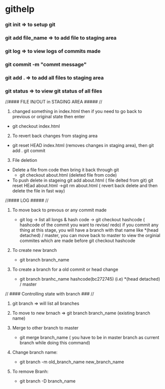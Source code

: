 # githelp

### git init => to setup git

### git add file_name => to add file to staging area

### git log => to view logs of commits made

### git commit -m "commt message" 

### git add . => to add all files to staging area

### git status => to view git status of all files

//#### FILE IN/OUT in STAGING AREA ##### //

1. changed something in index.html then if you need to go back to previous or original state then enter
  -  git checkout index.html
2.  To revert back changes from staging area
  -  git reset HEAD index.html  (removes changes in staging area), then git add . git commit
3.  File deletion
  -  Delete a file from code then bring it back through git
      - git checkout about.html (deleted file from code)
  - To push delete in stageing
       git add about.html ( file delted from git) 
       git reset HEad about.html ->git rm about.html ( revert back delete and then delete the file in fast way)
      
 //#### LOG ##### //
 1.  To move back to prevous or any commit made
     -  git log -> list all longs & hash code -> git checkout hashcode ( hashcode of the commit you want to revise/ redo) if you commit any thing at this stage, you will have a branch with that name like *(head detached) / master, you can move back to master to view the orginial commites which are made before git checkout hashcode
     
 2. To create new branch
     -  git branch branch_name
 3. To create a branch for a old commit or head change
     -  git branch branhc_name hashcode(bc272745) (i.e)  *(head detached) / master
     
 // #### Controlling state with branch ### //
 
 1.  git branch  => will list all branches
 2. To move to new brnach => git branch branch_name (existing branch name)
 
 3. Merge to other branch to master
     -  git merge branch_name ( you have to be in master branch as current branch while doing this command)
 4. Change branch name:
     - git branch -m old_branch_name new_branch_name
 5. To remove Branh:
      - git branch -D branch_name
  
  
 
 
